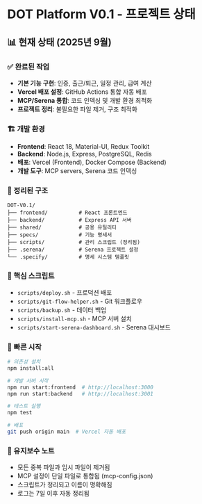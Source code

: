 # DOT Platform V0.1 - 프로젝트 상태

## 📊 현재 상태 (2025년 9월)

### ✅ 완료된 작업
- **기본 기능 구현**: 인증, 출근/퇴근, 일정 관리, 급여 계산
- **Vercel 배포 설정**: GitHub Actions 통합 자동 배포
- **MCP/Serena 통합**: 코드 인덱싱 및 개발 환경 최적화
- **프로젝트 정리**: 불필요한 파일 제거, 구조 최적화

### 🏗️ 개발 환경
- **Frontend**: React 18, Material-UI, Redux Toolkit
- **Backend**: Node.js, Express, PostgreSQL, Redis
- **배포**: Vercel (Frontend), Docker Compose (Backend)
- **개발 도구**: MCP servers, Serena 코드 인덱싱

### 📁 정리된 구조
```
DOT-V0.1/
├── frontend/          # React 프론트엔드
├── backend/           # Express API 서버
├── shared/            # 공용 유틸리티
├── specs/             # 기능 명세서
├── scripts/           # 관리 스크립트 (정리됨)
├── .serena/           # Serena 프로젝트 설정
└── .specify/          # 명세 시스템 템플릿
```

### 🔧 핵심 스크립트
- `scripts/deploy.sh` - 프로덕션 배포
- `scripts/git-flow-helper.sh` - Git 워크플로우
- `scripts/backup.sh` - 데이터 백업
- `scripts/install-mcp.sh` - MCP 서버 설치
- `scripts/start-serena-dashboard.sh` - Serena 대시보드

### 🚀 빠른 시작
```bash
# 의존성 설치
npm install:all

# 개발 서버 시작
npm run start:frontend  # http://localhost:3000
npm run start:backend   # http://localhost:3001

# 테스트 실행
npm test

# 배포
git push origin main  # Vercel 자동 배포
```

### 📝 유지보수 노트
- 모든 중복 파일과 임시 파일이 제거됨
- MCP 설정이 단일 파일로 통합됨 (mcp-config.json)
- 스크립트가 정리되고 이름이 명확해짐
- 로그는 7일 이후 자동 정리됨